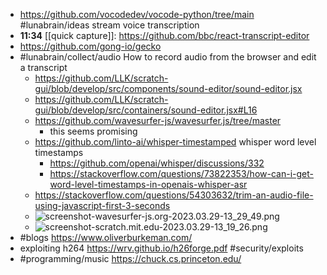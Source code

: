 - https://github.com/vocodedev/vocode-python/tree/main #lunabrain/ideas stream voice transcription
- **11:34** [[quick capture]]:  https://github.com/bbc/react-transcript-editor
- https://github.com/gong-io/gecko
- #lunabrain/collect/audio How to record audio from the browser and edit a transcript
	- https://github.com/LLK/scratch-gui/blob/develop/src/components/sound-editor/sound-editor.jsx
	- https://github.com/LLK/scratch-gui/blob/develop/src/containers/sound-editor.jsx#L16
	- https://github.com/wavesurfer-js/wavesurfer.js/tree/master
		- this seems promising
	- https://github.com/linto-ai/whisper-timestamped whisper word level timestamps
		- https://github.com/openai/whisper/discussions/332
		- https://stackoverflow.com/questions/73822353/how-can-i-get-word-level-timestamps-in-openais-whisper-asr
	- https://stackoverflow.com/questions/54303632/trim-an-audio-file-using-javascript-first-3-seconds
	- ![screenshot-wavesurfer-js.org-2023.03.29-13_29_49.png](../assets/screenshot-wavesurfer-js.org-2023.03.29-13_29_49_1680121804706_0.png)
	- ![screenshot-scratch.mit.edu-2023.03.29-13_19_26.png](../assets/screenshot-scratch.mit.edu-2023.03.29-13_19_26_1680121180059_0.png)
- #blogs https://www.oliverburkeman.com/
- exploiting h264 https://wrv.github.io/h26forge.pdf #security/exploits
- #programming/music https://chuck.cs.princeton.edu/